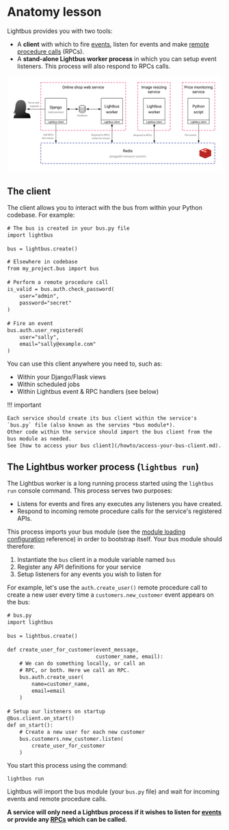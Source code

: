 # Anatomy lesson

Lightbus provides you with two tools:

* A **client** with which to fire [events], listen for events
  and make [remote procedure calls] (RPCs).
* A **stand-alone Lightbus worker process** in which you can setup
  event listeners. This process will also respond to RPCs calls.

![A simple Lightbus deployment][simple-processes]

[simple-processes]: /static/images/simple-processes.png

## The client

The client allows you to interact with the bus from within your Python
codebase. For example:

```python3
# The bus is created in your bus.py file
import lightbus

bus = lightbus.create()
```

```python3
# Elsewhere in codebase
from my_project.bus import bus

# Perform a remote procedure call
is_valid = bus.auth.check_password(
    user="admin",
    password="secret"
)

# Fire an event
bus.auth.user_registered(
    user="sally",
    email="sally@example.com"
)
```

You can use this client anywhere you need to, such as:

* Within your Django/Flask views
* Within scheduled jobs
* Within Lightbus event & RPC handlers (see below)

!!! important

    Each service should create its bus client within the service's `bus.py` file (also known as the servies *bus module*). 
    Other code within the service should import the bus client from the bus module as needed.
    See [how to access your bus client](/howto/access-your-bus-client.md).


## The Lightbus worker process (`lightbus run`)

The Lightbus worker is a long running process started using the `lightbus run` console command. 
This process serves two purposes:

* Listens for events and fires any executes any listeners you have created.
* Respond to incoming remote procedure calls for the service's registered APIs.

This process imports your bus module (see the [module loading configuration] reference) 
in order to bootstrap itself. Your bus module should therefore:

1. Instantiate the `bus` client in a module variable named `bus`
1. Register any API definitions for your service
1. Setup listeners for any events you wish to listen for

For example, let's use the `auth.create_user()` remote procedure call
to create a new user every time a `customers.new_customer` event appears on the
bus:

```python3
# bus.py
import lightbus

bus = lightbus.create()

def create_user_for_customer(event_message,
                             customer_name, email):
    # We can do something locally, or call an
    # RPC, or both. Here we call an RPC.
    bus.auth.create_user(
        name=customer_name,
        email=email
    )

# Setup our listeners on startup
@bus.client.on_start()
def on_start():
    # Create a new user for each new customer
    bus.customers.new_customer.listen(
        create_user_for_customer
    )
```

You start this process using the command:

    lightbus run


Lightbus will import the bus module (your `bus.py` file) and wait
for incoming events and remote procedure calls.

**A service
will only need a Lightbus process if it wishes to listen
for [events] or provide any [RPCs] which can be called.**

[service]: concepts.md#service
[events]: events.md
[rpcs]: rpcs.md
[remote procedure calls]: rpcs.md
[module loading configuration]: /reference/configuration.md/#1-module-loading
